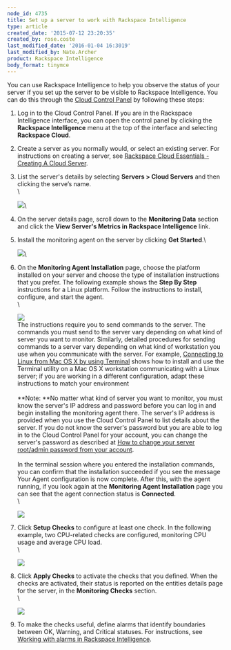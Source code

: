 ```yaml
---
node_id: 4735
title: Set up a server to work with Rackspace Intelligence
type: article
created_date: '2015-07-12 23:20:35'
created_by: rose.coste
last_modified_date: '2016-01-04 16:3019'
last_modified_by: Nate.Archer
product: Rackspace Intelligence
body_format: tinymce
---
```


You can use Rackspace Intelligence to help you observe the status of
your server if you set up the server to be visible to Rackspace
Intelligence. You can do this through the [Cloud Control
Panel](https://mycloud.rackspace.com/) by following these steps:

1.  Log in to the Cloud Control Panel. If you are in the Rackspace
    Intelligence interface, you can open the control panel by clicking
    the **Rackspace Intelligence** menu at the top of the interface and
    selecting **Rackspace Cloud**.
2.  Create a server as you normally would, or select an existing server.
    For instructions on creating a server, see [Rackspace Cloud
    Essentials - Creating A Cloud
    Server](https://admin.rackspace.com/knowledge_center/article/rackspace-cloud-essentials-creating-a-cloud-server).
3.  List the server's details by selecting **Servers \> Cloud Servers**
    and then clicking the serve&rsquo;s name.\
      \

    ![](/knowledge_center/sites/default/files/field/image/servers-list-details-.png)\
      
4.  On the server details page, scroll down to the **Monitoring
    Data** section and click the **View Server's Metrics in Rackspace
    Intelligence** link.
5.  Install the monitoring agent on the server by clicking **Get
    Started**.\

    ![](/knowledge_center/sites/default/files/field/image/intelligence-monitoring-notset.png)\
      
6.  On the **Monitoring Agent Installation** page, choose the platform
    installed on your server and choose the type of installation
    instructions that you prefer. The following example shows the **Step
    By Step** instructions for a Linux platform. Follow the instructions
    to install, configure, and start the agent.\
     \

    ![](/knowledge_center/sites/default/files/field/image/intelligence-install-agent-linux_0.png)\
     The instructions require you to send commands to the server. The
    commands you must send to the server vary depending on what kind of
    server you want to monitor. Similarly, detailed procedures for
    sending commands to a server vary depending on what kind of
    workstation you use when you communicate with the server. For
    example, [Connecting to Linux from Mac OS X by using
    Terminal](https://admin.rackspace.com/knowledge_center/article/connecting-to-linux-from-mac-os-x-by-using-terminal) shows
    how to install and use the Terminal utility on a Mac OS X
    workstation communicating with a Linux server; if you are working in
    a different configuration, adapt these instructions to match your
    environment\
     \
     **Note: **No matter what kind of server you want to monitor, you
    must know the server's IP address and password before you can log in
    and begin installing the monitoring agent there. The server's IP
    address is provided when you use the Cloud Control Panel to list
    details about the server. If you do not know the server's password
    but you are able to log in to the Cloud Control Panel for your
    account, you can change the server's password as described at [How
    to change your server root/admin password from your
    account](https://admin.rackspace.com/knowledge_center/video/how-to-change-your-server-rootadmin-password-from-your-account).\
     \
     In the terminal session where you entered the installation
    commands, you can confirm that the installation succeeded if you see
    the message Your Agent configuration is now complete. After this,
    with the agent running, if you look again at the **Monitoring Agent
    Installation** page you can see that the agent connection status
    is **Connected**.\
     \

    ![](/knowledge_center/sites/default/files/field/image/intelligence-agent-connected.png)
7.  Click **Setup Checks** to configure at least one check. In the
    following example, two CPU-related checks are configured, monitoring
    CPU usage and average CPU load.\
     \

    ![](/knowledge_center/sites/default/files/field/image/intelligence-check-selection.png)
8.  Click **Apply Checks** to activate the checks that you defined. When
    the checks are activated, their status is reported on the entities
    details page for the server, in the **Monitoring Checks** section.\
     \

    ![](/knowledge_center/sites/default/files/field/image/intelligence-monitoring-checks-2set.png)
9.  To make the checks useful, define alarms that identify boundaries
    between OK, Warning, and Critical statuses. For instructions,
    see [Working with alarms in Rackspace
    Intelligence](https://www.rackspace.com/knowledge_center/article/working-with-alarms).


